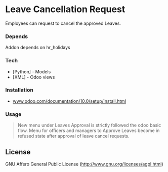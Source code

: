 # Leave Cancellation Request

Employees can request to cancel the approved Leaves.


### Depends
Addon depends on hr_holidays

### Tech

* [Python] - Models
* [XML] - Odoo views

### Installation
- www.odoo.com/documentation/10.0/setup/install.html

### Usage
> New menu under Leaves
> Approval is strictly followed the odoo basic flow.
> Menu for officers and managers to Approve
> Leaves become in refused state after approval of leave cancel requests.


License
----
GNU Affero General Public License (http://www.gnu.org/licenses/agpl.html)



